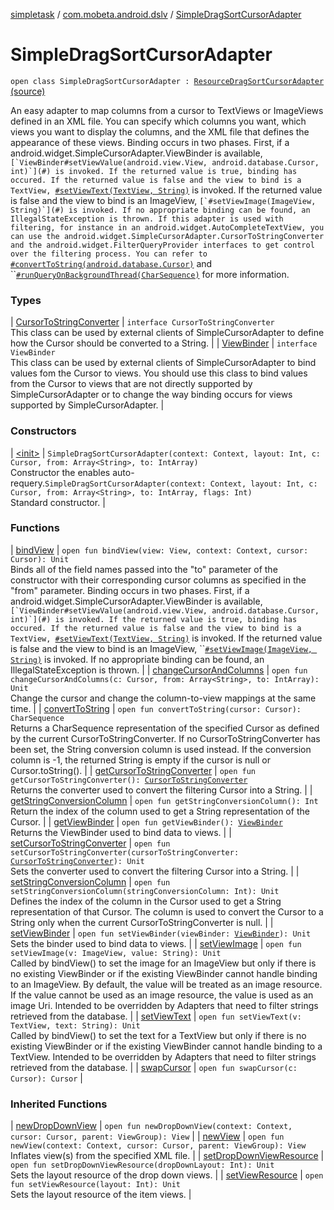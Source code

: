[simpletask](../../index.md) / [com.mobeta.android.dslv](../index.md) / [SimpleDragSortCursorAdapter](.)

# SimpleDragSortCursorAdapter

`open class SimpleDragSortCursorAdapter : `[`ResourceDragSortCursorAdapter`](../-resource-drag-sort-cursor-adapter/index.md) [(source)](https://github.com/mpcjanssen/simpletask-android/blob/master/src/main/java/com/mobeta/android/dslv/SimpleDragSortCursorAdapter.java#L55)

An easy adapter to map columns from a cursor to TextViews or ImageViews defined in an XML file. You can specify which columns you want, which views you want to display the columns, and the XML file that defines the appearance of these views. Binding occurs in two phases. First, if a android.widget.SimpleCursorAdapter.ViewBinder is available, ``[`ViewBinder#setViewValue(android.view.View, android.database.Cursor, int)`](#) is invoked. If the returned value is true, binding has occured. If the returned value is false and the view to bind is a TextView, ``[`#setViewText(TextView, String)`](#) is invoked. If the returned value is false and the view to bind is an ImageView, ``[`#setViewImage(ImageView, String)`](#) is invoked. If no appropriate binding can be found, an IllegalStateException is thrown. If this adapter is used with filtering, for instance in an android.widget.AutoCompleteTextView, you can use the android.widget.SimpleCursorAdapter.CursorToStringConverter and the android.widget.FilterQueryProvider interfaces to get control over the filtering process. You can refer to ``[`#convertToString(android.database.Cursor)`](convert-to-string.md) and ``[`#runQueryOnBackgroundThread(CharSequence)`](#) for more information.

### Types

| [CursorToStringConverter](-cursor-to-string-converter/index.md) | `interface CursorToStringConverter`<br>This class can be used by external clients of SimpleCursorAdapter to define how the Cursor should be converted to a String. |
| [ViewBinder](-view-binder/index.md) | `interface ViewBinder`<br>This class can be used by external clients of SimpleCursorAdapter to bind values fom the Cursor to views. You should use this class to bind values from the Cursor to views that are not directly supported by SimpleCursorAdapter or to change the way binding occurs for views supported by SimpleCursorAdapter. |

### Constructors

| [&lt;init&gt;](-init-.md) | `SimpleDragSortCursorAdapter(context: Context, layout: Int, c: Cursor, from: Array<String>, to: IntArray)`<br>Constructor the enables auto-requery.`SimpleDragSortCursorAdapter(context: Context, layout: Int, c: Cursor, from: Array<String>, to: IntArray, flags: Int)`<br>Standard constructor. |

### Functions

| [bindView](bind-view.md) | `open fun bindView(view: View, context: Context, cursor: Cursor): Unit`<br>Binds all of the field names passed into the "to" parameter of the constructor with their corresponding cursor columns as specified in the "from" parameter. Binding occurs in two phases. First, if a android.widget.SimpleCursorAdapter.ViewBinder is available, ``[`ViewBinder#setViewValue(android.view.View, android.database.Cursor, int)`](#) is invoked. If the returned value is true, binding has occured. If the returned value is false and the view to bind is a TextView, ``[`#setViewText(TextView, String)`](#) is invoked. If the returned value is false and the view to bind is an ImageView, ``[`#setViewImage(ImageView, String)`](#) is invoked. If no appropriate binding can be found, an IllegalStateException is thrown. |
| [changeCursorAndColumns](change-cursor-and-columns.md) | `open fun changeCursorAndColumns(c: Cursor, from: Array<String>, to: IntArray): Unit`<br>Change the cursor and change the column-to-view mappings at the same time. |
| [convertToString](convert-to-string.md) | `open fun convertToString(cursor: Cursor): CharSequence`<br>Returns a CharSequence representation of the specified Cursor as defined by the current CursorToStringConverter. If no CursorToStringConverter has been set, the String conversion column is used instead. If the conversion column is -1, the returned String is empty if the cursor is null or Cursor.toString(). |
| [getCursorToStringConverter](get-cursor-to-string-converter.md) | `open fun getCursorToStringConverter(): `[`CursorToStringConverter`](-cursor-to-string-converter/index.md)<br>Returns the converter used to convert the filtering Cursor into a String. |
| [getStringConversionColumn](get-string-conversion-column.md) | `open fun getStringConversionColumn(): Int`<br>Return the index of the column used to get a String representation of the Cursor. |
| [getViewBinder](get-view-binder.md) | `open fun getViewBinder(): `[`ViewBinder`](-view-binder/index.md)<br>Returns the ViewBinder used to bind data to views. |
| [setCursorToStringConverter](set-cursor-to-string-converter.md) | `open fun setCursorToStringConverter(cursorToStringConverter: `[`CursorToStringConverter`](-cursor-to-string-converter/index.md)`): Unit`<br>Sets the converter used to convert the filtering Cursor into a String. |
| [setStringConversionColumn](set-string-conversion-column.md) | `open fun setStringConversionColumn(stringConversionColumn: Int): Unit`<br>Defines the index of the column in the Cursor used to get a String representation of that Cursor. The column is used to convert the Cursor to a String only when the current CursorToStringConverter is null. |
| [setViewBinder](set-view-binder.md) | `open fun setViewBinder(viewBinder: `[`ViewBinder`](-view-binder/index.md)`): Unit`<br>Sets the binder used to bind data to views. |
| [setViewImage](set-view-image.md) | `open fun setViewImage(v: ImageView, value: String): Unit`<br>Called by bindView() to set the image for an ImageView but only if there is no existing ViewBinder or if the existing ViewBinder cannot handle binding to an ImageView. By default, the value will be treated as an image resource. If the value cannot be used as an image resource, the value is used as an image Uri. Intended to be overridden by Adapters that need to filter strings retrieved from the database. |
| [setViewText](set-view-text.md) | `open fun setViewText(v: TextView, text: String): Unit`<br>Called by bindView() to set the text for a TextView but only if there is no existing ViewBinder or if the existing ViewBinder cannot handle binding to a TextView. Intended to be overridden by Adapters that need to filter strings retrieved from the database. |
| [swapCursor](swap-cursor.md) | `open fun swapCursor(c: Cursor): Cursor` |

### Inherited Functions

| [newDropDownView](../-resource-drag-sort-cursor-adapter/new-drop-down-view.md) | `open fun newDropDownView(context: Context, cursor: Cursor, parent: ViewGroup): View` |
| [newView](../-resource-drag-sort-cursor-adapter/new-view.md) | `open fun newView(context: Context, cursor: Cursor, parent: ViewGroup): View`<br>Inflates view(s) from the specified XML file. |
| [setDropDownViewResource](../-resource-drag-sort-cursor-adapter/set-drop-down-view-resource.md) | `open fun setDropDownViewResource(dropDownLayout: Int): Unit`<br>Sets the layout resource of the drop down views. |
| [setViewResource](../-resource-drag-sort-cursor-adapter/set-view-resource.md) | `open fun setViewResource(layout: Int): Unit`<br>Sets the layout resource of the item views. |

